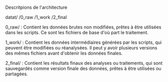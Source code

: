 Descritpions de l'architecture

datat/
     /0_raw
     /1_work
     /2_final 

0_raw/ : Contient les données brutes non modifiées, prêtes à être utilisées dans les scripts. Ce sont les fichiers de base d'où part le traitement.

1_work/ : Contient les données intermédiaires générées par les scripts, qui peuvent être modifiées ou réanalysées. Il peut y avoir plusieurs versions des mêmes fichiers avant d'obtenir les données finales.

2_final/ : Contient les résultats finaux des analyses ou traitements, qui sont sauvegardés comme version finale des données, prêtes à être utilisées ou partagées.